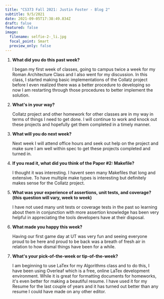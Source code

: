 ```yaml
---
title: "CS373 Fall 2021: Justin Foster - Blog 2"
subtitle: 9/5/2021
date: 2021-09-05T17:38:49.834Z
draft: false
featured: false
image:
  filename: selfie-2-_li.jpg
  focal_point: Smart
  preview_only: false
---
```

<!--StartFragment-->

1. **What did you do this past week?**

   I began my first week of classes, going to campus twice a week for my Roman Architecture Class and I also went for my discussion. In this class, I started making basic implementations of the Collatz project before I even realized there was a better procedure to developing so now I am restarting through those procedures to better implement the solution.
2. **What's in your way?**

   Collatz project and other homework for other classes are in my way in terms of things I need to get done. I will continue to work and knock out these projects and hopefully get them completed in a timely manner.
3. **What will you do next week?**

   Next week I will attend office hours and seek out help on the project and make sure I am well within spec to get these projects completed and turned in.
4. **If you read it, what did you think of the Paper #2: Makefile?**

   I thought it was interesting. I havent seen many Makefiles that long and extensive. To have multiple make types is interesting but definitely makes sense for the Collatz project.
5. **What was your experience of assertions, unit tests, and coverage? (this question will vary, week to week)**

   I have not used many unit tests or coverage tests in the past so learning about them in conjunction with more assertion knowledge has been very helpful in appreciating the tools developers have at their disposal.
6. **What made you happy this week?**

   Having our first game day at UT was very fun and seeing everyone proud to be here and proud to be back was a breath of fresh air in relation to how dismal things have been for a while.
7. **What's your pick-of-the-week or tip-of-the-week?**

   I am beginning to use LaTex for my Algorithms class and to do this, I have been using Overleaf which is a free, online LaTex development environment. While it is great for formatting documents for homeworks, it's even better for making a beautiful resume. I have used it for my Resume for the last couple of years and it has turned out better than any resume I could have made on any other editor.

   ![]()

<!--EndFragment-->
